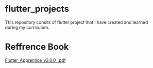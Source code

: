 # flutter_projects

This repository consits of flutter project that i have created and learned during my curriculum.

# Reffrence Book

[Flutter_Apprentice_v3.0.0_.pdf](https://github.com/purvjoshi04/flutter_projects/files/12303493/Flutter_Apprentice_v3.0.0_.pdf)
